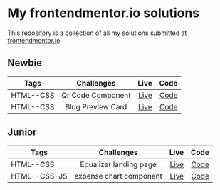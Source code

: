 # My frontendmentor.io solutions

This repository is a collection of all my solutions submitted at [frontendmentor.io](https://www.frontendmentor.io/home)

## Newbie

| Tags      |    Challenges     |                                                  Live |                                                                                Code |
| --------- | :---------------: | ----------------------------------------------------: | ----------------------------------------------------------------------------------: |
| HTML--CSS | Qr Code Component | [Live](https://lokesh-qr-code-challenge.netlify.app/) | [Code](https://github.com/Lokesh8055/frontendmentor.io/tree/main/qr-code-component) |
| HTML--CSS | Blog Preview Card |          [Live](https://blog-preview-lp.netlify.app/) | [Code](https://github.com/Lokesh8055/frontendmentor.io/tree/main/blog-preview-card) |

## Junior

| Tags         |       Challenges        |                                              Live |                                                                                      Code |
| ------------ | :---------------------: | ------------------------------------------------: | ----------------------------------------------------------------------------------------: |
| HTML--CSS    | Equalizer landing page  | [Live](https://equalizer-landing-lp.netlify.app/) |  [Code](https://github.com/Lokesh8055/frontendmentor.io/tree/main/equalizer-landing-page) |
| HTML--CSS-JS | expense chart component |     [Live](https://expense-chart-lp.netlify.app/) | [Code](https://github.com/Lokesh8055/frontendmentor.io/tree/main/expense-chart-challenge) |
